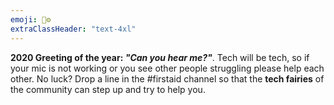 ```yaml
---
emoji: 🧚⚙️
extraClassHeader: "text-4xl"
---
```


**2020 Greeting of the year: _"Can you hear me?"_**. Tech will be tech, so if your mic is not working or you see other people struggling please help each other. No luck? Drop a line in the #firstaid channel so that the **tech fairies** of the community can step up and try to help you.

